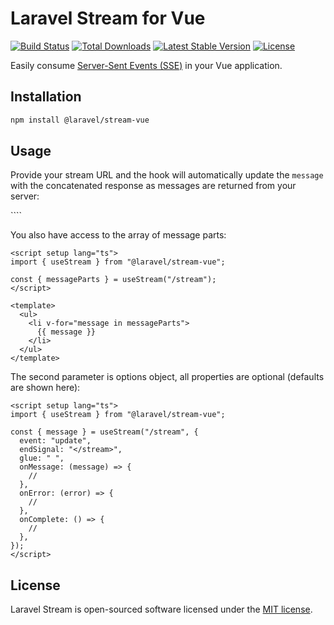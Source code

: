 # Laravel Stream for Vue

<p align="left">
<a href="https://github.com/laravel/stream/actions/workflows/tests.yml"><img src="https://github.com/laravel/stream/actions/workflows/tests.yml/badge.svg" alt="Build Status"></a>
<a href="https://www.npmjs.com/package/@laravel/stream-vue"><img src="https://img.shields.io/npm/dt/@laravel/stream-vue" alt="Total Downloads"></a>
<a href="https://www.npmjs.com/package/@laravel/stream-vue"><img src="https://img.shields.io/npm/v/@laravel/stream-vue" alt="Latest Stable Version"></a>
<a href="https://www.npmjs.com/package/@laravel/stream-vue"><img src="https://img.shields.io/npm/l/@laravel/stream-vue" alt="License"></a>
</p>

Easily consume [Server-Sent Events (SSE)](https://laravel.com/docs/responses#event-streams) in your Vue application.

## Installation

```bash
npm install @laravel/stream-vue
```

## Usage

Provide your stream URL and the hook will automatically update the `message` with the concatenated response as messages are returned from your server:

<script setup lang="ts">
import { useStream } from "@laravel/stream-vue";

const { message } = useStream("/stream");
</script>

<template>
    <div>{{ message }}</div>
</template>
````

You also have access to the array of message parts:

```vue
<script setup lang="ts">
import { useStream } from "@laravel/stream-vue";

const { messageParts } = useStream("/stream");
</script>

<template>
  <ul>
    <li v-for="message in messageParts">
      {{ message }}
    </li>
  </ul>
</template>
```

The second parameter is options object, all properties are optional (defaults are shown here):

```vue
<script setup lang="ts">
import { useStream } from "@laravel/stream-vue";

const { message } = useStream("/stream", {
  event: "update",
  endSignal: "</stream>",
  glue: " ",
  onMessage: (message) => {
    //
  },
  onError: (error) => {
    //
  },
  onComplete: () => {
    //
  },
});
</script>
```

## License

Laravel Stream is open-sourced software licensed under the [MIT license](LICENSE.md).
